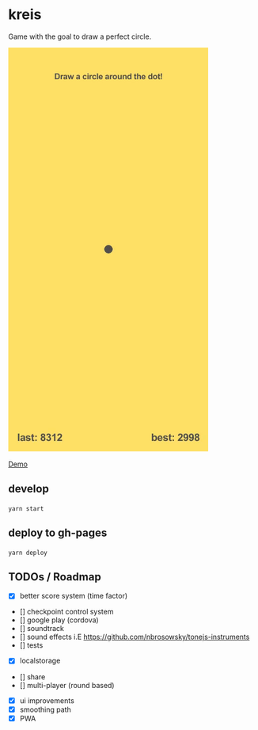 # kreis

Game with the goal to draw a perfect circle.

![Gameplay as animated Gif](https://github.com/mklan/kreis/blob/master/demo.gif)

[Demo](https://mklan.github.io/kreis/)

## develop

`yarn start`

## deploy to gh-pages

`yarn deploy`

## TODOs / Roadmap

- [x] better score system (time factor)
- [] checkpoint control system
- [] google play (cordova)
- [] soundtrack
- [] sound effects i.E https://github.com/nbrosowsky/tonejs-instruments
- [] tests
- [x] localstorage
- [] share
- [] multi-player (round based)
- [x] ui improvements
- [x] smoothing path
- [x] PWA
